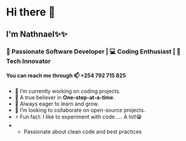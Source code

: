 # Hi there 👋
## I'm Nathnael✨✨ 
### 🌟 Passionate Software Developer | 💻 Coding Enthusiast | 🚀 Tech Innovator  
#### You can reach me through 📫 +254 792 715 825

- 🔭 I’m currently working on coding projects.
- 🐾 A true believer in __One-step-at-a-time__.
- 🌱 Always eager to learn and grow.
- 👯 I’m looking to collaborate on open-source projects.
- ⚡ Fun fact: I like to experiment with code..... A lot!😁
- - Passionate about clean code and best practices  
